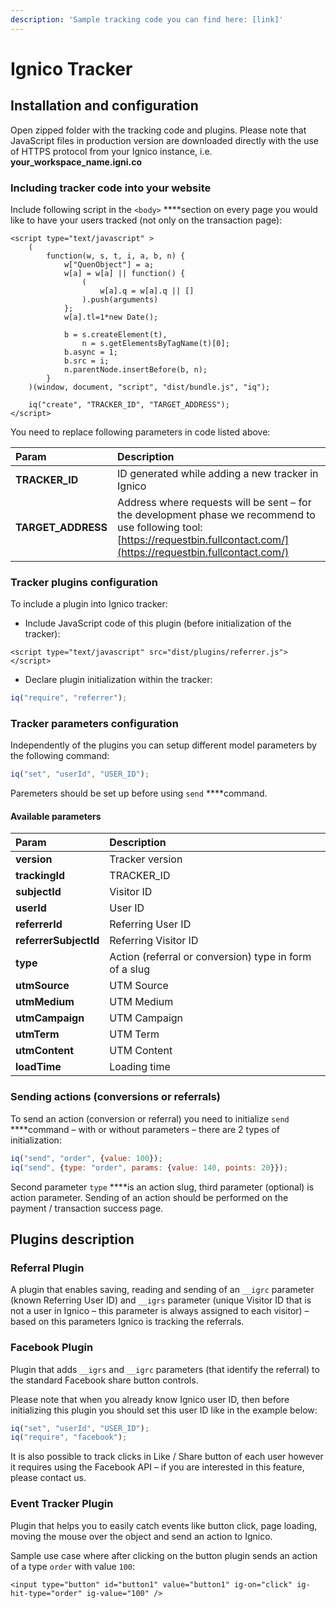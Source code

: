 ```yaml
---
description: 'Sample tracking code you can find here: [link]'
---
```


# Ignico Tracker

## Installation and configuration

Open zipped folder with the tracking code and plugins. Please note that JavaScript files in production version are downloaded directly with the use of HTTPS protocol from your Ignico instance, i.e. **your\_workspace\_name.igni.co**

### **Including tracker code into your website**

Include following script in the `<body>` ****section on every page you would like to have your users tracked \(not only on the transaction page\):

```markup
<script type="text/javascript" >
    (
        function(w, s, t, i, a, b, n) {
            w["QuenObject"] = a;
            w[a] = w[a] || function() {
                (
                    w[a].q = w[a].q || []
                ).push(arguments)
            };
            w[a].tl=1*new Date();

            b = s.createElement(t),
                n = s.getElementsByTagName(t)[0];
            b.async = 1;
            b.src = i;
            n.parentNode.insertBefore(b, n);
        }
    )(window, document, "script", "dist/bundle.js", "iq");

    iq("create", "TRACKER_ID", "TARGET_ADDRESS");
</script>

```

You need to replace following parameters in code listed above:

| Param | Description |
| :--- | :--- |
| **TRACKER\_ID** | ID generated while adding a new tracker in Ignico  |
| **TARGET\_ADDRESS** | Address where requests will be sent – for the development phase we recommend to use following tool: [https://requestbin.fullcontact.com/](https://requestbin.fullcontact.com/) |

### Tracker plugins configuration

To include a plugin into Ignico tracker:

* Include JavaScript code of this plugin \(before initialization of the tracker\):

```markup
<script type="text/javascript" src="dist/plugins/referrer.js"></script>
```

* Declare plugin initialization within the tracker:

```javascript
iq("require", "referrer");
```

### **Tracker parameters configuration**

Independently of the plugins you can setup different model parameters by the following command:

```javascript
iq("set", "userId", "USER_ID");
```

Paremeters should be set up before using `send` ****command.

#### Available parameters

| Param | Description |
| :--- | :--- |
| **version** | Tracker version |
| **trackingId** | TRACKER\_ID |
| **subjectId** | Visitor ID |
| **userId** | User ID |
| **referrerId** | Referring User ID |
| **referrerSubjectId** | Referring Visitor ID |
| **type** | Action \(referral or conversion\) type in form of a slug |
| **utmSource** | UTM Source |
| **utmMedium** | UTM Medium |
| **utmCampaign** | UTM Campaign |
| **utmTerm** | UTM Term |
| **utmContent** | UTM Content |
| **loadTime** | Loading time |

### Sending actions \(conversions or referrals\)

To send an action \(conversion or referral\) you need to initialize `send` ****command – with or without parameters – there are 2 types of initialization:

```javascript
iq("send", "order", {value: 100});
iq("send", {type: "order", params: {value: 140, points: 20}});
```

Second parameter `type` ****is an action slug, third parameter \(optional\) is action parameter. Sending of an action should be performed on the payment / transaction success page.

## Plugins description

### Referral Plugin

A plugin that enables saving, reading and sending of an `__igrc` parameter \(known Referring User ID\) and `__igrs` parameter \(unique Visitor ID that is not a user in Ignico – this parameter is always assigned to each visitor\) – based on this parameters Ignico is tracking the referrals.

### Facebook Plugin

Plugin that adds `__igrs` and `__igrc` parameters \(that identify the referral\) to the standard Facebook share button controls.

Please note that when you already know Ignico user ID, then before initializing this plugin you should set this user ID like in the example below:

```javascript
iq("set", "userId", "USER_ID");
iq("require", "facebook");
```

It is also possible to track clicks in Like / Share button of each user however it requires using the Facebook API – if you are interested in this feature, please contact us.

### Event Tracker Plugin

Plugin that helps you to easily catch events like button click, page loading, moving the mouse over the object and send an action to Ignico.

Sample use case where after clicking on the button plugin sends an action of a type `order` with value `100`:

```markup
<input type="button" id="button1" value="button1" ig-on="click" ig-hit-type="order" ig-value="100" />
```

